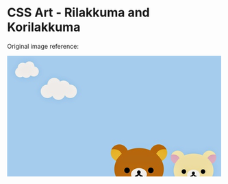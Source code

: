 # CSS Art - Rilakkuma and Korilakkuma

Original image reference:

![original image](https://github.com/michelleracho/css-art-rilakkuma-2/blob/main/design/original.jpg)
